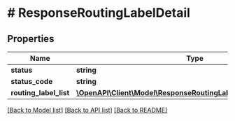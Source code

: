 # # ResponseRoutingLabelDetail

## Properties

Name | Type | Description | Notes
------------ | ------------- | ------------- | -------------
**status** | **string** |  | [optional]
**status_code** | **string** |  | [optional]
**routing_label_list** | [**\OpenAPI\Client\Model\ResponseRoutingLabelDetailRoutingLabelList**](ResponseRoutingLabelDetailRoutingLabelList.md) |  | [optional]

[[Back to Model list]](../../README.md#models) [[Back to API list]](../../README.md#endpoints) [[Back to README]](../../README.md)
